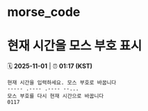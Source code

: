 # morse_code
# 현재 시간을 모스 부호 표시
<!-- MORSE_TIME_START -->
🗓️ **2025-11-01** | ⏰ **01:17 (KST)**

```
현재 시간을 입력하세요. 모스 부호로 바꿉니다
----- .---- .---- --...
모스 부호를 다시 현재 시간으로 바꿉니다
0117
```
<!-- MORSE_TIME_END -->
